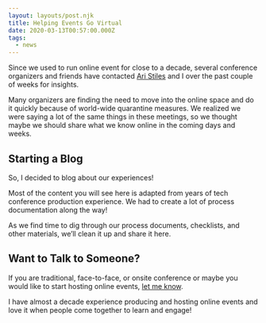 ```yaml
---
layout: layouts/post.njk
title: Helping Events Go Virtual
date: 2020-03-13T00:57:00.000Z
tags:
  - news
---
```


Since we used to run online event for close to a decade, several conference organizers and friends have contacted [Ari Stiles](https://twitter.com/ari4nne) and I over the past couple of weeks for insights.

Many organizers are finding the need to move into the online space and do it quickly because of world-wide quarantine measures. We realized we were saying a lot of the same things in these meetings, so we thought maybe we should share what we know online in the coming days and weeks.

## Starting a Blog

So, I decided to blog about our experiences!

Most of the content you will see here is adapted from years of tech conference production experience. We had to create a lot of process documentation along the way!

As we find time to dig through our process documents, checklists, and other materials, we’ll clean it up and share it here.

## Want to Talk to Someone?

If you are traditional, face-to-face, or onsite conference or maybe you would like to start hosting online events, [let me know](/contact/).

I have almost a decade experience producing and hosting online events and love it when people come together to learn and engage!
